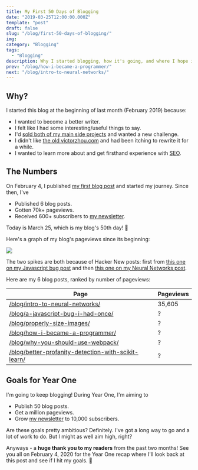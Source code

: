 ```yaml
---
title: My First 50 Days of Blogging
date: "2019-03-25T12:00:00.000Z"
template: "post"
draft: false
slug: "/blog/first-50-days-of-blogging/"
img:
category: "Blogging"
tags:
  - "Blogging"
description: Why I started blogging, how it's going, and where I hope it goes.
prev: "/blog/how-i-became-a-programmer/"
next: "/blog/intro-to-neural-networks/"
---
```


## Why?

I started this blog at the beginning of last month (February 2019) because:

- I wanted to become a better writer.
- I felt like I had some interesting/useful things to say.
- I'd <a href="/about/" target="_blank">sold both of my main side projects</a> and wanted a new challenge.
- I didn't like [the old victorzhou.com](https://github.com/vzhou842/victorzhou.com-old) and had been itching to rewrite it for a while.
- I wanted to learn more about and get firsthand experience with [SEO](https://en.wikipedia.org/wiki/Search_engine_optimization).

## The Numbers

On February 4, I published <a href="/blog/better-profanity-detection-with-scikit-learn/" target="_blank">my first blog post</a> and started my journey. Since then, I've

- Published 6 blog posts.
- Gotten 70k+ pageviews.
- Received 600+ subscribers to [my newsletter](http://eepurl.com/gf8JCX).

Today is March 25, which is my blog's 50th day! 🎉

Here's a graph of my blog's pageviews since its beginning:

![](/media/first-50-days-post/pageviews.png)

The two spikes are both because of Hacker New posts: first from [this one on my Javascript bug post](https://news.ycombinator.com/item?id=19135552) and then [this one on my Neural Networks post](https://news.ycombinator.com/item?id=19320217).

Here are my 6 blog posts, ranked by number of pageviews:

| Page | Pageviews |
| ---- | --------- |
| <a class="no-underline" href="/blog/intro-to-neural-networks/" target="_blank">/blog/intro-to-neural-networks/</a> | 35,605 |
| <a class="no-underline" href="/blog/a-javascript-bug-i-had-once/" target="_blank">/blog/a-javascript-bug-i-had-once/</a> | ? |
| <a class="no-underline" href="/blog/properly-size-images/" target="_blank">/blog/properly-size-images/</a> | ? |
| <a class="no-underline" href="/blog/how-i-became-a-programmer/" target="_blank">/blog/how-i-became-a-programmer/</a> | ? |
| <a class="no-underline" href="/blog/why-you-should-use-webpack/" target="_blank">/blog/why-you-should-use-webpack/</a> | ? |
| <a class="no-underline" href="/blog/better-profanity-detection-with-scikit-learn/" target="_blank">/blog/better-profanity-detection-with-scikit-learn/</a> | ? |

## Goals for Year One

I'm going to keep blogging! During Year One, I'm aiming to

- Publish 50 blog posts.
- Get a million pageviews.
- Grow [my newsletter](http://eepurl.com/gf8JCX) to 10,000 subscribers.

Are these goals pretty ambitious? Definitely. I've got a long way to go and a lot of work to do. But I might as well aim high, right?

Anyways - a **huge thank you to my readers** from the past two months! See you all on February 4, 2020 for the Year One recap where I'll look back at this post and see if I hit my goals. 🎯
